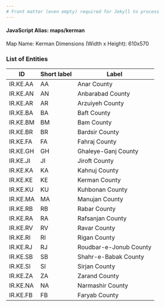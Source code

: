 ```yaml
---
# Front matter (even empty) required for Jekyll to process
---
```


#### JavaScript Alias: maps/kerman

Map Name: Kerman
Dimensions (Width x Height): 610x570





### List of Entities

ID | Short label | Label
---|---|---|
IR.KE.AA|AA|Anar County
IR.KE.AN|AN|Anbarabad County
IR.KE.AR|AR|Arzuiyeh County
IR.KE.BA|BA|Baft County
IR.KE.BM|BM|Bam County
IR.KE.BR|BR|Bardsir County
IR.KE.FA|FA|Fahraj County
IR.KE.GH|GH|Ghaleye-Ganj County
IR.KE.JI|JI|Jiroft County
IR.KE.KA|KA|Kahnuj County
IR.KE.KE|KE|Kerman County
IR.KE.KU|KU|Kuhbonan County
IR.KE.MA|MA|Manujan County
IR.KE.RB|RB|Rabar County
IR.KE.RA|RA|Rafsanjan County
IR.KE.RV|RV|Ravar County
IR.KE.RI|RI|Rigan County
IR.KE.RJ|RJ|Roudbar-e-Jonub County
IR.KE.SB|SB|Shahr-e-Babak County
IR.KE.SI|SI|Sirjan County
IR.KE.ZA|ZA|Zarand County
IR.KE.NA|NA|Narmashir County
IR.KE.FB|FB|Faryab County